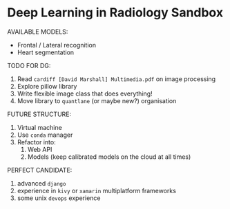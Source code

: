 # Deep Learning in Radiology Sandbox

AVAILABLE MODELS:
* Frontal / Lateral recognition
* Heart segmentation

TODO FOR DG:
1. Read `cardiff [David Marshall] Multimedia.pdf` on image processing 
2. Explore pillow library
3. Write flexible image class that does everything!
4. Move library to `quantlane` (or maybe new?) organisation

FUTURE STRUCTURE:
1. Virtual machine
2. Use `conda` manager
4. Refactor into:
    1. Web API
    2. Models (keep calibrated models on the cloud at all times)

PERFECT CANDIDATE:
1. advanced `django`
2. experience in `kivy` or `xamarin` multiplatform frameworks
3. some unix `devops` experience
